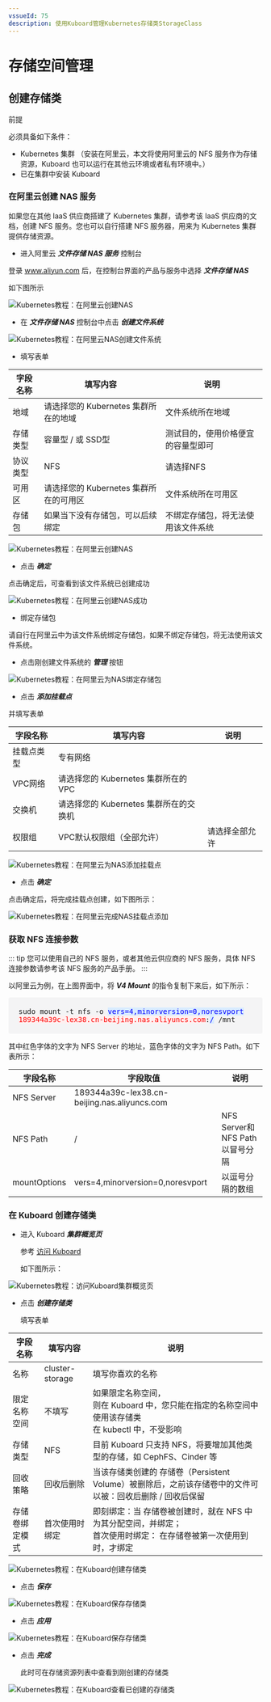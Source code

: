 ```yaml
---
vssueId: 75
description: 使用Kuboard管理Kubernetes存储类StorageClass
---
```


# 存储空间管理

<AdSenseTitle/>

## 创建存储类

前提

必须具备如下条件：

* Kubernetes 集群 （安装在阿里云，本文将使用阿里云的 NFS 服务作为存储资源，Kuboard 也可以运行在其他云环境或者私有环境中。）
* 已在集群中安装 Kuboard

### 在阿里云创建 NAS 服务

如果您在其他 IaaS 供应商搭建了 Kubernetes 集群，请参考该 IaaS 供应商的文档，创建 NFS 服务。您也可以自行搭建 NFS 服务器，用来为 Kubernetes 集群提供存储资源。

* 进入阿里云 ***文件存储 NAS 服务*** 控制台

登录 www.aliyun.com 后，在控制台界面的产品与服务中选择 ***文件存储 NAS***

如下图所示

![Kubernetes教程：在阿里云创建NAS](./storage-create.assets/image-20190717113807552.png)

* 在 ***文件存储 NAS*** 控制台中点击 ***创建文件系统*** 

![Kubernetes教程：在阿里云NAS创建文件系统](./storage-create.assets/image-20190717114304953.png)



* 填写表单

| 字段名称 | 填写内容                               | 说明                               |
| -------- | -------------------------------------- | ---------------------------------- |
| 地域     | 请选择您的 Kubernetes 集群所在的地域   | 文件系统所在地域                   |
| 存储类型 | 容量型 / 或 SSD型                      | 测试目的，使用价格便宜的容量型即可 |
| 协议类型 | NFS                                    | 请选择NFS                          |
| 可用区   | 请选择您的 Kubernetes 集群所在的可用区 | 文件系统所在可用区                 |
| 存储包   | 如果当下没有存储包，可以后续绑定       | 不绑定存储包，将无法使用该文件系统 |

![Kubernetes教程：在阿里云创建NAS](./storage-create.assets/image-20190717114354610.png)



* 点击 ***确定***

点击确定后，可查看到该文件系统已创建成功

![Kubernetes教程：在阿里云创建NAS成功](./storage-create.assets/image-20190717115020848.png)

* 绑定存储包

请自行在阿里云中为该文件系统绑定存储包，如果不绑定存储包，将无法使用该文件系统。

* 点击刚创建文件系统的 ***管理*** 按钮

![Kubernetes教程：在阿里云为NAS绑定存储包](./storage-create.assets/image-20190717115403374.png)

* 点击 ***添加挂载点***

并填写表单

| 字段名称   | 填写内容                               | 说明           |
| ---------- | -------------------------------------- | -------------- |
| 挂载点类型 | 专有网络                               |                |
| VPC网络    | 请选择您的 Kubernetes 集群所在的VPC    |                |
| 交换机     | 请选择您的 Kubernetes 集群所在的交换机 |                |
| 权限组     | VPC默认权限组（全部允许）              | 请选择全部允许 |

![Kubernetes教程：在阿里云为NAS添加挂载点](./storage-create.assets/image-20190717115457614.png)

* 点击 ***确定***

点击确定后，将完成挂载点创建，如下图所示：

![Kubernetes教程：在阿里云完成NAS挂载点添加](./storage-create.assets/image-20190717115829821.png)

### 获取 NFS 连接参数

::: tip
您可以使用自己的 NFS 服务，或者其他云供应商的 NFS 服务，具体 NFS 连接参数请参考该 NFS 服务的产品手册。
:::

以阿里云为例，在上图界面中，将 ***V4 Mount*** 的指令复制下来后，如下所示：

<div style="font-family: Monaco,Menlo,Consolas,Bitstream Vera Sans Mono,monospace; padding: 20px; background-color: rgb(244, 244, 245);border-radius: 4px;">
  sudo mount -t nfs -o <span style="color: blue; background-color: rgb(217, 236, 255);">vers=4,minorversion=0,noresvport</span> <span style="color: red; background-color: rgb(254, 240, 240);">189344a39c-lex38.cn-beijing.nas.aliyuncs.com</span>:<span style="color: blue; background-color: rgb(217, 236, 255);">/</span> /mnt
</div>

其中红色字体的文字为 NFS Server 的地址，蓝色字体的文字为 NFS Path。如下表所示：

| 字段名称     | 字段取值                                     | 说明                           |
| ------------ | -------------------------------------------- | ------------------------------ |
| NFS Server   | 189344a39c-lex38.cn-beijing.nas.aliyuncs.com |                                |
| NFS Path     | /                                            | NFS Server和NFS Path以冒号分隔 |
| mountOptions | vers=4,minorversion=0,noresvport             | 以逗号分隔的数组               |


### 在 Kuboard 创建存储类

* 进入 Kuboard ***集群概览页***

  参考 [访问 Kuboard](/install/v3/install.html?id=访问)

  如下图所示：

![Kubernetes教程：访问Kuboard集群概览页](./storage-create.assets/image-20190723112105018.png)

* 点击 ***创建存储类***

  填写表单

| 字段名称       | 填写内容        | 说明                                                         |
| -------------- | --------------- | ------------------------------------------------------------ |
| 名称           | cluster-storage | 填写你喜欢的名称                                             |
| 限定名称空间   | 不填写          | 如果限定名称空间，<br />则在 Kuboard 中，您只能在指定的名称空间中使用该存储类<br />在 kubectl 中，不受影响 |
| 存储类型       | NFS             | 目前 Kuboard 只支持 NFS，将要增加其他类型的存储，如 CephFS、Cinder 等 |
| 回收策略       | 回收后删除      | 当该存储类创建的 存储卷（Persistent Volume）被删除后，之前该存储卷中的文件可以被：回收后删除 / 回收后保留 |
| 存储卷绑定模式 | 首次使用时绑定  | 即刻绑定：当 存储卷被创建时，就在 NFS 中为其分配空间，并绑定；<br />首次使用时绑定： 在存储卷被第一次使用到时，才绑定 |

![Kubernetes教程：在Kuboard创建存储类](./storage-create.assets/image-20190814111245506.png)



* 点击 ***保存***

![Kubernetes教程：在Kuboard保存存储类](./storage-create.assets/image-20190723112204681.png)



* 点击 ***应用***

![Kubernetes教程：在Kuboard保存存储类](./storage-create.assets/image-20190723113250521.png)



* 点击 ***完成***

  此时可在存储资源列表中查看到刚创建的存储类

![Kubernetes教程：在Kuboard查看已创建的存储类](./storage-create.assets/image-20190723113312360.png)
